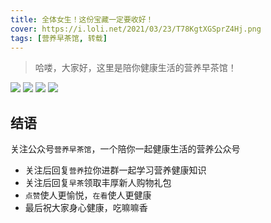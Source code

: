 ```yaml
---
title: 全体女生！这份宝藏一定要收好！
cover: https://i.loli.net/2021/03/23/T78KgtXGSprZ4Hj.png
tags: [营养早茶馆, 转载]
---
```


> 哈喽，大家好，这里是陪你健康生活的营养早茶馆！

![](https://ch.amwaynet.com.cn/content/dam/china/accl/content_hub/lifestyle/health/2021/0226017/1.jpg)
![](https://ch.amwaynet.com.cn/content/dam/china/accl/content_hub/lifestyle/health/2021/0226017/2.jpg)
![](https://ch.amwaynet.com.cn/content/dam/china/accl/content_hub/lifestyle/health/2021/0226017/3.jpg)
![](https://ch.amwaynet.com.cn/content/dam/china/accl/content_hub/lifestyle/health/2021/0226017/4.jpg)

## 结语

关注公众号`营养早茶馆`，一个陪你一起健康生活的营养公众号

- 关注后回复`营养`拉你进群一起学习营养健康知识
- 关注后回复`早茶`领取丰厚新人购物礼包
- `点赞`使人更愉悦，`在看`使人更健康
- 最后祝大家身心健康，吃嘛嘛香
